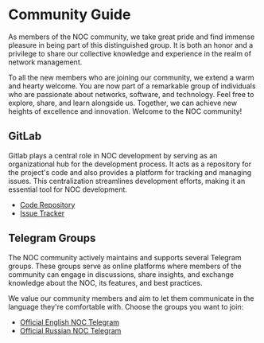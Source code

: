 # Community Guide

As members of the NOC community, we take great pride and find immense pleasure in being part of this distinguished group. It is both an honor and a privilege to share our collective knowledge and experience in the realm of network management.

To all the new members who are joining our community, we extend a warm and hearty welcome. You are now part of a remarkable group of individuals who are passionate about networks, software, and technology. Feel free to explore, share, and learn alongside us. Together, we can achieve new heights of excellence and innovation. Welcome to the NOC community!

## GitLab

Gitlab plays a central role in NOC development by serving as an organizational hub for the development process. It acts as a repository for the project's code and also provides a platform for tracking and managing issues. This centralization streamlines development efforts, making it an essential tool for NOC development.

* [Code Repository](https://code.getnoc.com/noc/noc/-/tree/master)
* [Issue Tracker](https://code.getnoc.com/noc/noc/-/issues)

## Telegram Groups

The NOC community actively maintains and supports several Telegram groups.
These groups serve as online platforms where members of the community can engage in discussions,
share insights, and exchange knowledge about the NOC, its features, and best practices.

We value our community members and aim to let them communicate in the language they're comfortable with.
Choose the groups you want to join:

* [Official English NOC Telegram](https://t.me/noc_en)
* [Official Russian NOC Telegram](https://t.me/noc_ru)